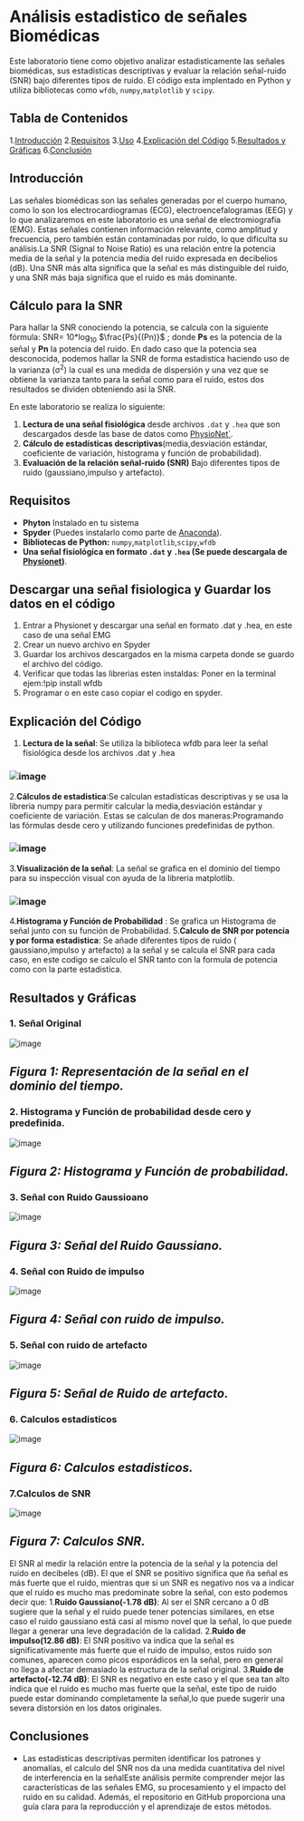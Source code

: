 # Análisis estadistico de señales Biomédicas 
Este laboratorio tiene como objetivo analizar estadisticamente las señales biomédicas, sus estadisticas descriptivas y evaluar la relación señal-ruido (SNR) bajo diferentes tipos de ruido. El código esta implentado en Python y utiliza bibliotecas como `wfdb`, `numpy`,`matplotlib` y `scipy`.

## Tabla de Contenidos 
1.[Introducción](#introducción)
2.[Requisitos](#requisitos)
3.[Uso](#uso)
4.[Explicación del Código](#explicación-del-código)
5.[Resultados y Gráficas](#resultados-y-gráficas)
6.[Conclusión](#conclusión)

## Introducción 

Las señales biomédicas son las señales generadas por el cuerpo humano, como lo son los electrocardiogramas (ECG), electroencefalogramas (EEG) y lo que analizaremos en este laboratorio es una señal de electromiografia (EMG). Estas señales contienen información relevante, como amplitud y frecuencia, pero también están contaminadas por ruido, lo que dificulta su análisis.La SNR (Signal to Noise Ratio) es una relación entre la potencia media de la señal y la potencia media del ruido expresada en decibelios (dB). Una SNR más alta significa que la señal es más distinguible del ruido, y una SNR más baja significa que el ruido es más dominante. 
## Cálculo para la SNR
Para hallar la SNR conociendo la potencia, se calcula con la siguiente fórmula: SNR= 10*log<sub>10</sub> $\frac{Ps}{(Pn)}$  ; donde **Ps** es la potencia de la señal y **Pn** la potencia del ruido. En dado caso que la potencia sea desconocida, podemos hallar la SNR de forma estadistica haciendo uso de la varianza (σ<sup>2</sup>) la cual es una medida de dispersión y una vez que se obtiene la varianza tanto para la señal como para el ruido, estos dos resultados se dividen obteniendo asi la SNR. 

En este laboratorio se realiza lo siguiente: 

1. **Lectura de una señal fisiológica** desde archivos `.dat` y `.hea` que son descargados desde las base de datos como [PhysioNet`](https://physionet.org/).
2. **Cálculo de estadísticas descriptivas**(media,desviación estándar, coeficiente de variación, histograma y función de probabilidad).
3. **Evaluación de la relación señal-ruido (SNR)** Bajo diferentes tipos de ruido (gaussiano,impulso y artefacto).

## Requisitos 

- **Phyton** Instalado en tu sistema 
- **Spyder** (Puedes instalarlo como parte de [Anaconda](https://www.anaconda.com/)).
- **Bibliotecas de Python:** `numpy`,`matplotlib`,`scipy`,`wfdb`
- **Una señal fisiológica en formato `.dat` y `.hea` (Se puede descargala de [Physionet](https://physionet.org/))**.

## Descargar una señal fisiologica y Guardar los datos en el código 
1. Entrar a Physionet y descargar una señal en formato .dat y .hea, en este caso de una señal EMG
2. Crear un nuevo archivo en Spyder
3. Guardar los archivos descargados en la misma carpeta donde se guardo el archivo del código.
4. Verificar que todas las librerias esten instaldas: Poner en la terminal ejem:!pip install wfdb
5. Programar o en este caso copiar el codigo en spyder.

   
## Explicación del Código  

1. **Lectura de la señal**: Se utiliza la biblioteca wfdb para leer la señal fisiológica desde los archivos .dat y .hea
### ![image](https://github.com/user-attachments/assets/a6ebaa49-53fc-48ba-b1fd-f9ea67d60226)
2.**Cálculos de estadistica**:Se calculan estadísticas descriptivas y se usa la libreria numpy para permitir calcular la media,desviación estándar y coeficiente de variación. Estas se calculan de dos maneras:Programando las fórmulas desde cero y utilizando funciones predefinidas de python.
### ![image](https://github.com/user-attachments/assets/b68de891-4309-46ec-a174-4868bfe7f217)
3.**Visualización de la señal**: La señal se grafica en el dominio del tiempo para su inspección visual con ayuda de la libreria matplotlib.
### ![image](https://github.com/user-attachments/assets/b1c01518-2b65-49e8-b334-3fd0a559c2a2)
4.**Histograma y Función de Probabilidad** : Se grafica un Histograma de señal junto con su función de Probabilidad.
5.**Calculo de SNR por potencia y por forma estadistica**: Se añade diferentes tipos de ruido ( gaussiano,impulso y artefacto) a la señal y se calcula el SNR para cada caso, en este codigo se calculo el SNR tanto con la formula de potencia como con la parte estadistica.

## Resultados y Gráficas
### 1. Señal Original 
![image](https://github.com/user-attachments/assets/84311f68-7927-4cf1-a1c1-b36373a3caac)
## *Figura 1: Representación de la señal en el dominio del tiempo.*
### 2. Histograma y Función de probabilidad desde cero y predefinida.
![image](https://github.com/user-attachments/assets/2ca58720-5063-41b6-9135-99094ab103c0)
## *Figura 2: Histograma y Función de probabilidad.*
### 3. Señal con Ruido Gaussioano
![image](https://github.com/user-attachments/assets/973746dd-5009-4ae3-9935-1d7cc58f56f3)
## *Figura 3: Señal del Ruido Gaussiano.*
### 4. Señal con Ruido de impulso
![image](https://github.com/user-attachments/assets/58cedf77-3965-448c-9a4d-b41e8d36dff2)
## *Figura 4: Señal con ruido de impulso.*
### 5. Señal con ruido de artefacto
![image](https://github.com/user-attachments/assets/0b2a7d67-163c-4e77-b8e4-be06733b02f5)
## *Figura 5: Señal de Ruido de artefacto.*
### 6. Calculos estadisticos
![image](https://github.com/user-attachments/assets/a66b0eef-3b9e-4428-b55e-387434106013)
## *Figura 6: Calculos estadisticos.*
### 7.Calculos de SNR
![image](https://github.com/user-attachments/assets/bdb2fbd4-d642-43cb-9b18-9d9900204696)
## *Figura 7: Calculos SNR.*
El SNR al medir la relación entre la potencia de la señal y la potencia del ruido en decibeles (dB). El que el SNR se positivo significa que ña señal es más fuerte que el ruido, mientras que si un SNR es negativo nos va a indicar que el ruido es mucho mas predominate sobre la señal, con esto podemos decir que: 
1.**Ruido Gaussiano(-1.78 dB)**: Al ser el SNR cercano a 0 dB sugiere que la señal y el ruido puede tener potencias similares, en etse caso el ruido gaussiano está casi al mismo novel que la señal, lo que puede llegar a generar una leve degradación de la calidad. 
2.**Ruido de impulso(12.86 dB)**: El SNR positivo va indica que la señal es significativamente más fuerte que el ruido de impulso, estos ruido son comunes, aparecen como picos esporádicos en la señal, pero en general no llega a afectar demasiado la estructura de la señal original. 
3.**Ruido de artefacto(-12.74 dB)**: El SNR es negativo en este caso y el que sea tan alto indica que el ruido es mucho mas fuerte que la señal, este tipo de ruido puede estar dominando completamente la señal,lo que puede sugerir una severa distorsión en los datos originales. 

## Conclusiones 
- Las estadísticas descriptivas permiten identificar los patrones y anomalías, el calculo del SNR nos da una medida cuantitativa del nivel de interferencia en la señalEste análisis permite comprender mejor las características de las señales EMG, su procesamiento y el impacto del ruido en su calidad. Además, el repositorio en GitHub proporciona una guía clara para la reproducción y el aprendizaje de estos métodos.


